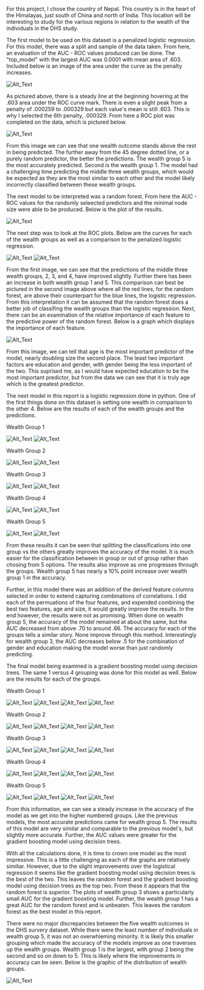 For this project, I chose the country of Nepal. This country is in the heart of the Himalayas, just south of China and north of India. This location will be interesting to study for the various regions in relation to the wealth of the individuals in the DHS study. 

The first model to be used on this dataset is a penalized logistic regression. For this model, there was a split and sample of the data taken. From here, an evaluation of the AUC - ROC values produced can be done. The "top_model" with the largest AUC was 0.0001 with mean area of .603. Included below is an image of the area under the curve as the penalty increases.

![Alt_Text](/lr_plot.png)

As pictured above, there is a steady line at the beginning hovering at the .603 area under the ROC curve mark. There is even a slight peak from a penalty of .000259 to .000329 but each value's mean is still .603. This is why I selected the 6th penalty, .000329. From here a ROC plot was completed on the data, which is pictured below. 

![Alt_Text](/lr_auc.png)

From this image we can see that one wealth outcome stands above the rest in being predicted. The further away from the 45 degree dotted line, or a purely random predictor, the better the predictions. The wealth group 5 is the most accurately predicted. Second is the wealth group 1. The model had a challenging time predicting the middle three wealth groups, which would be expected as they are the most similar to each other and the model likely incorrectly classified between these wealth groups. 

The next model to be interpreted was a random forest. From here the AUC - ROC values for the randomly seleected predictors and the minimal node size were able to be produced. Below is the plot of the results.

![Alt_Text](/rf_res.png)

The next step was to look at the ROC plots. Below are the curves for each of the wealth groups as well as a comparison to the penalized logistic regression.

![Alt_Text](/rf_auc.png)
![Alt_Text](/rf_lr_auc.png)

From the first image, we can see that the predictions of the middle three wealth groups, 2, 3, and 4, have improved slightly. Further there has been an increase in both wealth group 1 and 5. This comparison can best be pictured in the second image above where all the red lines, for the random forest, are above their counterpart for the blue lines, the logistic regression. From this interpretation it can be assumed that the random forest does a better job of classifing the wealth groups than the logistic regression. Next, there can be an examination of the relative importance of each feature to the predictive power of the random forest. Below is a graph which displays the importance of each feature. 

![Alt_Text](/rf_fit.png)

From this image, we can tell that age is the most important predictor of the model, nearly doubling size the second place. The least two important factors are education and gender, with gender being the less important of the two. This suprised me, as I would have expected education to be the most important predictor, but from the data we can see that it is truly age which is the greatest predictor. 

The next model in this report is a logistic regression done in python. One of the first things done on this dataset is setting one wealth in comparison to the other 4. Below are the results of each of the wealth groups and the predictions.

Wealth Group 1

![Alt_Text](/results1.png)
![Alt_Text](/scratchROC1.png)

Wealth Group 2

![Alt_Text](/results2.png)
![Alt_Text](/scratchROC2.png)

Wealth Group 3

![Alt_Text](/results3.png)
![Alt_Text](/scratchROC3.png)

Wealth Group 4

![Alt_Text](/results4.png)
![Alt_Text](/scratchROC4.png)

Wealth Group 5

![Alt_Text](/results5.png)
![Alt_Text](/scratchROC5.png)

From these results it can be seen that splitting the classifications into one group vs the others greatly improves the accuracy of the model. It is much easier for the classification between in group or out of group rather than chosing from 5 options. The results also improve as one progresses through the groups. Wealth group 5 has nearly a 10% point increase over wealth group 1 in the accuracy. 

Further, in this model there was an addition of the derived feature columns selected in order to extend capturing combinations of correlations. I did each of the permuations of the four features, and expended combining the best two features, age and size, it would greatly improve the results. In the end however, the results were not as promising. When done on wealth group 5, the accuracy of the model remained at about the same, but the AUC decreased from above .70 to around .66. The accuracy for each of the groups tells a similar story. None improve through this method. Interestingly for wealth group 3, the AUC decreases below .5 for the combination of gender and education making the model worse than just randomly predicting. 

The final model being examined is a gradient boosting model using decision trees. The same 1 versus 4 grouping was done for this model as well. Below are the results for each of the groups.

Wealth Group 1

![Alt_Text](/gradboost1.png)
![Alt_Text](/gradboost1ROC.png)
![Alt_Text](/gbpred11.png)
![Alt_Text](/gbpred12.png)

Wealth Group 2

![Alt_Text](/gradboost2.png)
![Alt_Text](/gradboost2ROC.png)
![Alt_Text](/gbpred21.png)
![Alt_Text](/gbpred22.png)

Wealth Group 3

![Alt_Text](/gradboost3.png)
![Alt_Text](/gradboost3ROC.png)
![Alt_Text](/gbpred31.png)
![Alt_Text](/gbpred32.png)

Wealth Group 4

![Alt_Text](/gradboost4.png)
![Alt_Text](/gradboost4ROC.png)
![Alt_Text](/gbpred41.png)
![Alt_Text](/gbpred42.png)

Wealth Group 5

![Alt_Text](/gradboost5.png)
![Alt_Text](/gradboost5ROC.png)
![Alt_Text](/gbpred51.png)
![Alt_Text](/gbpred52.png)

From this information, we can see a steady increase in the accuracy of the model as we get into the higher numbered groups. Like the previous models, the most accurate predictions came for wealth group 5. The results of this model are very similar and comparable to the previous model's, but slightly more accurate. Further, the AUC values were greater for the gradient boosting model using decision trees. 

With all the calculations done, it is time to crown one model as the most impressive. This is a little challenging as each of the graphs are relatively similiar. However, due to the slight improvements over the logistical regression it seems like the gradient boosting model using decision trees is the best of the two. This leaves the random forest and the gradient boosting model using decision trees as the top two. From these it appears that the random forest is superior. The plots of wealth group 3 shows a particularly small AUC for the gradient boosting model. Further, the wealth group 1 has a great AUC for the random forest and is unbeaten. This leaves the random forest as the best model in this report. 

There were no major discrepancies between the five wealth outcomes in the DHS survery dataset. While there were the least number of individuals in wealth group 5, it was not an overwhleming minority. It is likely this smaller grouping which made the accuracy of the models improve as one traverses up the wealth groups. Wealth group 1 is the largest, with group 2 being the second and so on down to 5. This is likely where the improvements in accuracy can be seen. Below is the graphic of the distribution of wealth groups.

![Alt_Text](/wealthgroups.png)
